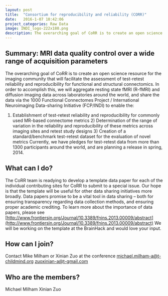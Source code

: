 ```yaml
---
layout: post
title:  "Consortium for reproducibility and reliability (CORR)"
date:   2016-1-07 10:42:06
project_categories: Raw Data
image: INDI_logo-222x180.png
description: The overarching goal of CoRR is to create an open science resource for the imaging community that will facilitate the assessment of test-retest reliability and reproducibility for functional and structural connectomics.
---
```

## Summary: MRI data quality control over a wide range of acquisition parameters
The overarching goal of CoRR is to create an open science resource for the imaging community that will facilitate the assessment of test-retest reliability and reproducibility for functional and structural connectomics. In order to accomplish this, we will aggregate resting state fMRI (R-fMRI) and diffusion imaging data across laboratories around the world, and share the data via the 1000 Functional Connectomes Project / International Neuroimaging Data-sharing Initiative (FCP/INDI) to enable the:
1) Establishment of test-retest reliability and reproducibility for commonly used MR-based connectome metrics 2) Determination of the range of variation in the reliability and reproducibility of these metrics across imaging sites and retest study designs 3) Creation of a standard/benchmark test-retest dataset for the evaluation of novel metrics
Currently, we have pledges for test-retest data from more than 1300 participants around the world, and are planning a release in spring, 2014.

## What can I do?  
The CoRR team is readying to develop a template data paper for each of the individual contributing sites for CoRR to submit to a special issue. Our hope is that the template will be useful for other data sharing initiatives more broadly. Data papers promise to be a vital tool in data sharing – both for ensuring transparency regarding data collection methods, and ensuring proper academic crediting. To learn more about the importance of data papers, please see [http://www.frontiersin.org/Journal/10.3389/fnins.2013.00009/abstract](http://www.frontiersin.org/Journal/10.3389/fnins.2013.00009/abstract)
We will be working on the template at the BrainHack and would love your input.

## How can I join?
Contact Mike Milham or Xinian Zuo at the conference michael.milham-a@t-childmind.org zuoxinian-a@t-gmail.com  

## Who are the members?
Michael Milham Xinian Zuo
